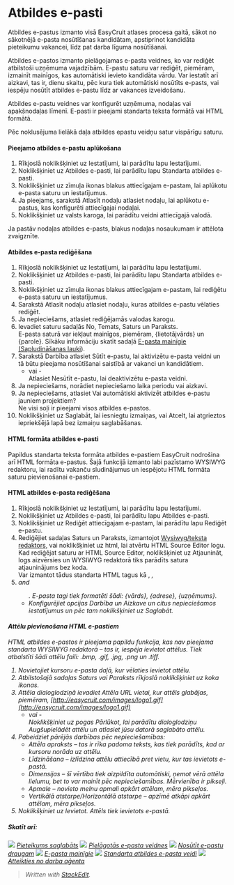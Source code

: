 # Atbildes e-pasti

Atbildes e-pastus izmanto visā EasyCruit atlases procesa gaitā, sākot no sākotnējā e-pasta nosūtīšanas kandidātam, apstiprinot kandidāta pieteikumu vakancei, līdz pat darba līguma nosūtīšanai.

Atbildes e-pastos izmanto pielāgojamas e-pasta veidnes, ko var rediģēt atbilstoši uzņēmuma vajadzībām. E-pastu saturu var rediģēt, piemēram, izmainīt mainīgos, kas automātiski ievieto kandidāta vārdu. Var iestatīt arī aizkavi, tas ir, dienu skaitu, pēc kura tiek automātiski nosūtīts e-pasts, vai iespēju nosūtīt atbildes e-pastu līdz ar vakances izveidošanu.

Atbildes e-pastu veidnes var konfigurēt uzņēmuma, nodaļas vai apakšnodaļas līmenī. E-pasti ir pieejami standarta teksta formātā vai HTML formātā.

Pēc noklusējuma lielākā daļa atbildes epastu veidņu satur vispārīgu saturu.

#### Pieejamo atbildes e-pastu aplūkošana

1.  Rīkjoslā  noklikšķiniet uz  Iestatījumi, lai parādītu lapu  Iestatījumi.
2.  Noklikšķiniet uz  Atbildes e-pasti, lai parādītu lapu  Standarta atbildes e-pasti.
3.  Noklikšķiniet uz zīmuļa ikonas blakus attiecīgajam e-pastam, lai aplūkotu e-pasta saturu un iestatījumus.
4.  Ja pieejams, sarakstā  Atlasīt nodaļu  atlasiet nodaļu, lai aplūkotu e-pastus, kas konfigurēti attiecīgajai nodaļai.
5.  Noklikšķiniet uz valsts karoga, lai parādītu veidni attiecīgajā valodā.

Ja pastāv nodaļas atbildes e-pasts, blakus nodaļas nosaukumam ir attēlota zvaigznīte.

#### Atbildes e-pasta rediģēšana

1.  Rīkjoslā  noklikšķiniet uz  Iestatījumi, lai parādītu lapu  Iestatījumi.
2.  Noklikšķiniet uz  Atbildes e-pasti, lai parādītu lapu  Standarta atbildes e-pasti.
3.  Noklikšķiniet uz zīmuļa ikonas blakus attiecīgajam e-pastam, lai rediģētu e-pasta saturu un iestatījumus.
4.  Sarakstā  Atlasīt nodaļu  atlasiet nodaļu, kuras atbildes e-pastu vēlaties rediģēt.
5.  Ja nepieciešams, atlasiet rediģējamās valodas karogu.
6.  Ievadiet saturu sadaļās  No,  Temats,  Saturs  un  Paraksts.  
    E-pasta saturā var iekļaut mainīgos, piemēram, {lietotājvārds} un {parole}. Sīkāku informāciju skatīt sadaļā  [E-pasta mainīgie (Sapludināšanas lauki](email_variables.htm)).
7.  Sarakstā  Darbība  atlasiet  Sūtīt e-pastu, lai aktivizētu e-pasta veidni un tā būtu pieejama nosūtīšanai saistībā ar vakanci un kandidātiem.  
    - vai -  
    Atlasiet  Nesūtīt e-pastu, lai deaktivizētu e-pasta veidni.
8.  Ja nepieciešams, norādiet nepieciešamo laika periodu vai aizkavi.
9.  Ja nepieciešams, atlasiet  Vai automātiski aktivizēt atbildes e-pastu jauniem projektiem?  
    Ne visi soļi ir pieejami visos atbildes e-pastos.
10.  Noklikšķiniet uz  Saglabāt, lai iesniegtu izmaiņas, vai  Atcelt, lai atgrieztos iepriekšējā lapā bez izmaiņu saglabāšanas.

#### HTML formāta atbildes e-pasti

Papildus standarta teksta formāta atbildes e-pastiem EasyCruit nodrošina arī HTML formāta e-pastus. Šajā funkcijā izmanto labi pazīstamo WYSIWYG redaktoru, lai radītu vakanču sludinājumus un iespējotu HTML formāta saturu pievienošanai e-pastiem.

#### HTML atbildes e-pasta rediģēšana

1.  Rīkjoslā  noklikšķiniet uz  Iestatījumi, lai parādītu lapu  Iestatījumi.
2.  Noklikšķiniet uz  Atbildes e-pasti, lai parādītu lapu  Atbildes e-pasti.
3.  Noklikšķiniet uz  Rediģēt  attiecīgajam e-pastam, lai parādītu lapu  Rediģēt e-pastu.
4.  Rediģējiet sadaļas  Saturs  un  Paraksts, izmantojot  [Wysiwyg/teksta redaktors](wysiwyg_text_editor.htm), vai noklikšķiniet uz html, lai atvērtu HTML Source Editor logu.  
    Kad rediģējat saturu ar HTML Source Editor, noklikšķiniet uz  Atjaunināt, logs aizvērsies un WYSIWYG redaktorā tiks parādīts satura atjauninājums bez koda.  
    Var izmantot tādus standarta HTML tagus kā <font/>, <i/>, <li> and <ul>. E-pasta tagi tiek formatēti šādi: {vārds}, {adrese}, {uzņēmums}.
5.  Konfigurējiet opcijas  Darbība  un  Aizkave  un citus nepieciešamos iestatījumus un pēc tam noklikšķiniet uz  Saglabāt.

#### Attēlu pievienošana HTML e-pastiem

HTML atbildes e-pastos ir pieejama papildu funkcija, kas nav pieejama standarta WYSIWYG redaktorā – tas ir, iespēja ievietot attēlus. Tiek atbalstīti šādi attēlu faili: .bmp, .gif, .jpg, .png un .tiff.

1.  Novietojiet kursoru e-pasta daļā, kur vēlaties ievietot attēlu.
2.  Atbilstošajā sadaļas  Saturs  vai  Paraksts  rīkjoslā noklikšķiniet uz koka ikonas.
3.  Attēla dialoglodziņā ievadiet  Attēla URL  vietai, kur attēls glabājas, piemēram,  [http://easycruit.com/images/logo1.gif](http://easycruit.com/images/logo1.gif)  
    - vai -  
    Noklikšķiniet uz pogas  Pārlūkot, lai parādītu dialoglodziņu  Augšupielādēt attēlu  un atlasiet jūsu datorā saglabāto attēlu.
4.  Pabeidziet pārējās darbības pēc nepieciešamības:
    -   Attēla apraksts  – tas ir rīka padoma teksts, kas tiek parādīts, kad ar kursoru norāda uz attēlu.
    -   Līdzināšana  – izlīdzina attēlu attiecībā pret vietu, kur tas ievietots e-pastā.
    -   Dimensijas  – šī vērtība tiek aizpildīta automātiski, ņemot vērā attēla lielumu, bet to var mainīt pēc nepieciešamības. Mērvienība ir pikseļi.
    -   Apmale  – novieto melnu apmali apkārt attēlam, mēra pikseļos.
    -   Vertikālā atstarpe/Horizontālā atstarpe  – apzīmē atkāpi apkārt attēlam, mēra pikseļos.
5.  Noklikšķiniet uz  Ievietot. Attēls tiek ievietots e-pastā.

##### Skatīt arī:

![](../Resources/Images/icon-document-link.png)  [Pieteikums saglabāts](application_saved.htm)
![](../Resources/Images/icon-document-link.png)  [Pielāgotās e-pasta veidnes](customizable_email_templates.htm)
![](../Resources/Images/icon-document-link.png)  [Nosūtīt e-pastu draugam](email_a-friend.htm)
![](../Resources/Images/icon-document-link.png)  [E-pasta mainīgie](email_variables.htm)
![](../Resources/Images/icon-document-link.png)  [Standarta atbildes e-pasta veidi](standard_response_email_types.htm)
![](../Resources/Images/icon-document-link.png)  [Atteikties no darba aģenta](unsubscribe_from_job_agent.htm)


> Written with [StackEdit](https://stackedit.io/).
<!--stackedit_data:
eyJoaXN0b3J5IjpbLTk5Mzk4OTk3MF19
-->